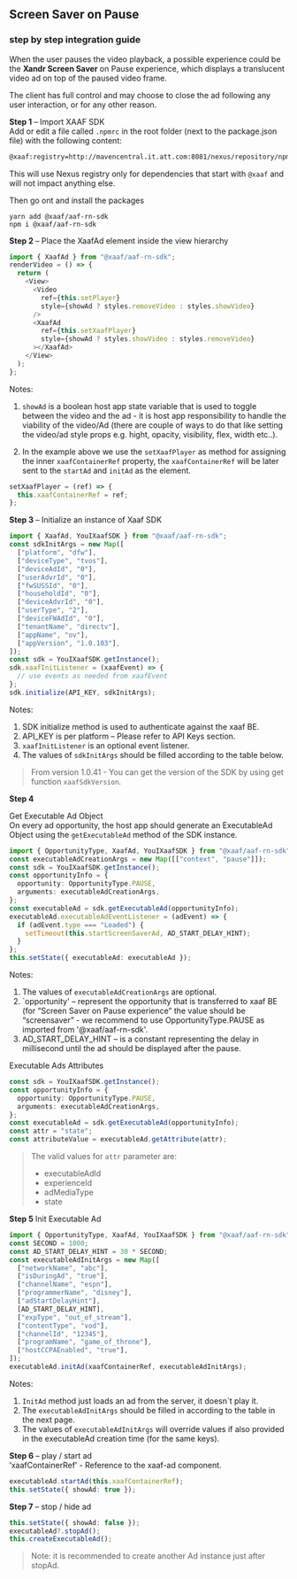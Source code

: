 ## Screen Saver on Pause

### step by step integration guide

When the user pauses the video playback, a possible experience could be the **Xandr Screen Saver** on Pause experience, which displays a translucent video ad on top of the paused video frame.

The client has full control and may choose to close the ad following any user interaction, or for any other reason.

**Step 1** – Import XAAF SDK  
Add or edit a file called `.npmrc` in the root folder (next to the package.json file) with the following content:

```bash
@xaaf:registry=http://mavencentral.it.att.com:8081/nexus/repository/npm-advertise/ email=xaaf@intl.att.com   _auth=M19GNE9RUko6aXYxMTg0a3l3NlYtWk44SFFBYzA0SDlvV1lWTjBfa0NQX3NPRlFlUlh3RG8=
```

This will use Nexus registry only for dependencies that start with `@xaaf` and will not impact anything else.

Then go ont and install the packages

```
yarn add @xaaf/aaf-rn-sdk
npm i @xaaf/aaf-rn-sdk
```

**Step 2** – Place the XaafAd element inside the view hierarchy

```typescript
import { XaafAd } from "@xaaf/aaf-rn-sdk";
renderVideo = () => {
  return (
    <View>
      <Video
        ref={this.setPlayer}
        style={showAd ? styles.removeVideo : styles.showVideo}
      />
      <XaafAd
        ref={this.setXaafPlayer}
        style={showAd ? styles.showVideo : styles.removeVideo}
      ></XaafAd>
    </View>
  );
};
```

Notes:

1. `showAd` is a boolean host app state variable that is used to toggle between the video and the ad - it is host app responsibility to handle the viability of the video/Ad (there are couple of ways to do that like setting the video/ad style props e.g. hight, opacity, visibility, flex, width etc..).

2. In the example above we use the `setXaafPlayer` as method for assigning the inner `xaafContainerRef` property, the `xaafContainerRef` will be later sent to the `startAd` and `initAd` as the element.

```typescript
setXaafPlayer = (ref) => {
  this.xaafContainerRef = ref;
};
```

**Step 3** – Initialize an instance of Xaaf SDK

```typescript
import { XaafAd, YouIXaafSDK } from "@xaaf/aaf-rn-sdk";
const sdkInitArgs = new Map([
  ["platform", "dfw"],
  ["deviceType", "tvos"],
  ["deviceAdId", "0"],
  ["userAdvrId", "0"],
  ["fwSUSSId", "0"],
  ["householdId", "0"],
  ["deviceAdvrId", "0"],
  ["userType", "2"],
  ["deviceFWAdId", "0"],
  ["tenantName", "directv"],
  ["appName", "ov"],
  ["appVersion", "1.0.103"],
]);
const sdk = YouIXaafSDK.getInstance();
sdk.xaafInitListener = (xaafEvent) => {
  // use events as needed from xaafEvent
};
sdk.initialize(API_KEY, sdkInitArgs);
```

Notes:

1. SDK initialize method is used to authenticate against the xaaf BE.
2. API_KEY is per platform – Please refer to API Keys section.
3. `xaafInitListener` is an optional event listener.
4. The values of `sdkInitArgs` should be filled according to the table below.

> From version 1.0.41 - You can get the version of the SDK by using get function `xaafSdkVersion`.

**Step 4**

Get Executable Ad Object  
 On every ad opportunity, the host app should generate an ExecutableAd Object using the `getExecutableAd` method of the SDK instance.

```typescript
import { OpportunityType, XaafAd, YouIXaafSDK } from "@xaaf/aaf-rn-sdk";
const executableAdCreationArgs = new Map([["context", "pause"]]);
const sdk = YouIXaafSDK.getInstance();
const opportunityInfo = {
  opportunity: OpportunityType.PAUSE,
  arguments: executableAdCreationArgs,
};
const executableAd = sdk.getExecutableAd(opportunityInfo);
executableAd.executableAdEventListener = (adEvent) => {
  if (adEvent.type === "Loaded") {
    setTimeout(this.startScreenSaverAd, AD_START_DELAY_HINT);
  }
};
this.setState({ executableAd: executableAd });
```

Notes:

1. The values of `executableAdCreationArgs` are optional.
2. `opportunity' – represent the opportunity that is transferred to xaaf BE (for “Screen Saver on Pause experience” the value should be “screensaver” - we recommend to use OpportunityType.PAUSE as imported from '@xaaf/aaf-rn-sdk'.
3. AD_START_DELAY_HINT – is a constant representing the delay in millisecond until the ad should be displayed after the pause.

Executable Ads Attributes

```typescript
const sdk = YouIXaafSDK.getInstance();
const opportunityInfo = {
  opportunity: OpportunityType.PAUSE,
  arguments: executableAdCreationArgs,
};
const executableAd = sdk.getExecutableAd(opportunityInfo);
const attr = "state";
const attributeValue = executableAd.getAttribute(attr);
```

> The valid values for `attr` parameter are:
>
> - executableAdId
> - experienceId
> - adMediaType
> - state

**Step 5**
Init Executable Ad

```typescript
import { OpportunityType, XaafAd, YouIXaafSDK } from "@xaaf/aaf-rn-sdk";
const SECOND = 1000;
const AD_START_DELAY_HINT = 30 * SECOND;
const executableAdInitArgs = new Map([
  ["networkName", "abc"],
  ["isDuringAd", "true"],
  ["channelName", "espn"],
  ["programmerName", "disney"],
  ["adStartDelayHint"],
  [AD_START_DELAY_HINT],
  ["expType", "out_of_stream"],
  ["contentType", "vod"],
  ["channelId", "12345"],
  ["programName", "game_of_throne"],
  ["hostCCPAEnabled", "true"],
]);
executableAd.initAd(xaafContainerRef, executableAdInitArgs);
```

Notes:

1. `InitAd` method just loads an ad from the server, it doesn`t play it.
2. The `executableAdInitArgs` should be filled in according to the table in the next page.
3. The values of `executableAdInitArgs` will override values if also provided in the executableAd creation time (for the same keys).

**Step 6** – play / start ad  
‘xaafContainerRef’ - Reference to the xaaf-ad component.

```typescript
executableAd.startAd(this.xaafContainerRef);
this.setState({ showAd: true });
```

**Step 7** – stop / hide ad

```typescript
this.setState({ showAd: false });
executableAd?.stopAd();
this.createExecutableAd();
```

> Note: it is recommended to create another Ad instance just after stopAd.
